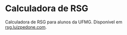 Calculadora de RSG
==================

Calculadora de RSG para alunos da UFMG. Disponível em [rsg.luizpedone.com](http://rsg.luizpedone.com).
